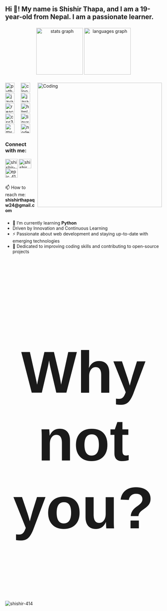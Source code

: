 <h2 align="left">Hi 👋! My name is Shishir Thapa, and I am a 19-year-old from Nepal. I am a passionate learner. </h2>

###

<div align="center">
  <img src="https://github-readme-stats.vercel.app/api?username=shishir-414&show_icons=true&locale=en&disable_animations=true&theme=dracula" height="150" alt="stats graph" />
  <img src="https://github-readme-stats.vercel.app/api/top-langs?username=shishir-414&locale=en&hide_title=false&layout=compact&card_width=320&langs_count=5&theme=dracula&hide_border=false" height="150" alt="languages graph" />
</div>

###

<img align="right" alt="Coding" width="400" src="https://mir-s3-cdn-cf.behance.net/project_modules/hd/06f21a161921919.63cd7887d0a70.gif">

###

<div align="left">
  <img src="https://cdn.jsdelivr.net/gh/devicons/devicon/icons/python/python-original.svg" height="30" alt="python logo"  />
  <img width="12" />
  <img src="https://cdn.jsdelivr.net/gh/devicons/devicon/icons/c/c-original.svg" height="30" alt="c logo"  />
  <img width="12" />
  <img src="https://cdn.jsdelivr.net/gh/devicons/devicon/icons/java/java-original.svg" height="30" alt="java logo"  />
  <img width="12" />
  <img src="https://cdn.jsdelivr.net/gh/devicons/devicon/icons/javascript/javascript-original.svg" height="30" alt="javascript logo"  />
  <img width="12" />
  <img src="https://cdn.jsdelivr.net/gh/devicons/devicon/icons/react/react-original.svg" height="30" alt="react logo"  />
  <img width="12" />
  <img src="https://cdn.jsdelivr.net/gh/devicons/devicon/icons/html5/html5-original.svg" height="30" alt="html5 logo"  />
  <img width="12" />
  <img src="https://cdn.jsdelivr.net/gh/devicons/devicon/icons/css3/css3-original.svg" height="30" alt="css3 logo"  />
  <img width="12" />
  <img src="https://cdn.jsdelivr.net/gh/devicons/devicon/icons/linux/linux-original.svg" height="30" alt="linux logo"  />
  <img width="12" />
  <img src="https://cdn.jsdelivr.net/gh/devicons/devicon/icons/mysql/mysql-original-wordmark.svg" height="30" alt="mysql logo"  />
  <img width="12" />
  <img src="https://cdn.jsdelivr.net/gh/devicons/devicon/icons/nodejs/nodejs-original.svg" height="30" alt="nodejs logo"  />
</div>

###

<h3 align="left">Connect with me:</h3>
<p align="left">
<a href="https://linkedin.com/in/shishir-thapa" target="blank"><img align="center" src="https://raw.githubusercontent.com/rahuldkjain/github-profile-readme-generator/master/src/images/icons/Social/linked-in-alt.svg" alt="shishir-thapa" height="30" width="40" /></a>
<a href="https://fb.com/shishir thapa" target="blank"><img align="center" src="https://raw.githubusercontent.com/rahuldkjain/github-profile-readme-generator/master/src/images/icons/Social/facebook.svg" alt="shishir thapa" height="30" width="40" /></a>
<a href="https://instagram.com/epic_414" target="blank"><img align="center" src="https://raw.githubusercontent.com/rahuldkjain/github-profile-readme-generator/master/src/images/icons/Social/instagram.svg" alt="epic_414" height="30" width="40" /></a>
</p>

###

<p align="left"> 📫 How to reach me: <strong>shishirthapaqw24@gmail.com</strong> </p>

###

<ul>
  <li>🌱 I’m currently learning <strong>Python</strong></li>
  <li>Driven by Innovation and Continuous Learning</li>
  <li>⚡ Passionate about web development and staying up-to-date with emerging technologies</li>
  <li>🚀 Dedicated to improving coding skills and contributing to open-source projects</li>
</ul>

###

<p align="center" style="font-size: 190px; font-family: 'Arial', sans-serif; font-weight: bold; padding-top: 80px;">Why not you?</p>
<p><img align="center" src="https://github-readme-streak-stats.herokuapp.com/?user=shishir-414&" alt="shishir-414" /></p>





### <br clear="both">


